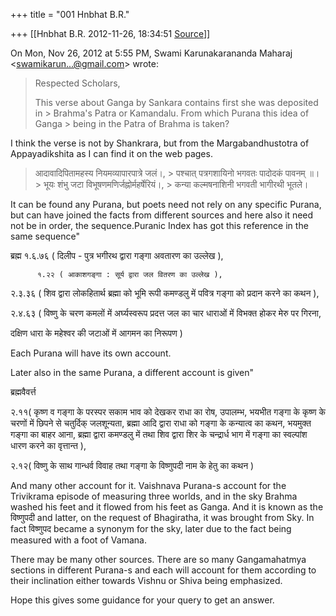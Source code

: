 +++
title = "001 Hnbhat B.R."

+++
[[Hnbhat B.R.	2012-11-26, 18:34:51 [Source](https://groups.google.com/g/bvparishat/c/MISk0MFkpo0)]]



On Mon, Nov 26, 2012 at 5:55 PM, Swami Karunakarananda Maharaj \<[swamikarun...@gmail.com]()\> wrote:  

> Respected Scholars,  
>   
> This verse about Ganga by Sankara contains first she was deposited in > Brahma's Patra or Kamandalu. From which Purana this idea of Ganga > being in the Patra of Brahma is taken?  

  

  

I think the verse is not by Shankrara, but from the Margabandhustotra of Appayadikshita as I can find it on the web pages.

  

> आदावादिपितामहस्य नियमव्यापारपात्रे जलं।, >
> पश्चात् पत्रगशायिनो भगवतः पादोदकं पावनम् ॥। >
> भूयः शंभु जटा विभूषणमणिर्जह्नोर्महर्षेरियं।, >
> कन्या कल्मषनाशिनी भगवती भागीरथी भूतले।

  

It can be found any Purana, but poets need not rely on any specific Purana, but can have joined the facts from different sources and here also it need not be in order, the sequence.Puranic Index has got this reference in the same sequence"

  

ब्रह्म १.६.७६ ( दिलीप - पुत्र भगीरथ द्वारा गङ्गा अवतारण का उल्लेख ),

          १.२२ ( आकाशगङ्गा : सूर्य द्वारा जल वितरण का उल्लेख ),

२.३.३६ ( शिव द्वारा लोकहितार्थ ब्रह्मा को भूमि रूपी कमण्डलु में पवित्र गङ्गा को प्रदान करने का कथन ),

२.४.६३ ( विष्णु के चरण कमलों में अर्घ्यस्वरूप प्रदत्त जल का चार धाराओं में विभक्त होकर मेरु पर गिरना,

दक्षिण धारा के महेश्वर की जटाओं में आगमन का निरूपण )

  

Each Purana will have its own account.

  

Later also in the same Purana, a different account is given"

  

  

ब्रह्मवैवर्त्त  

२.११( कृष्ण व गङ्गा के परस्पर सकाम भाव को देखकर राधा का रोष, उपालम्भ, भयभीत गङ्गा के कृष्ण के चरणों में छिपने से चतुर्दिक् जलशून्यता, ब्रह्मा आदि द्वारा राधा को गङ्गा के कन्यात्व का कथन, भयमुक्त गङ्गा का बाहर आना, ब्रह्मा द्वारा कमण्डलु में तथा शिव द्वारा शिर के चन्द्रार्ध भाग में गङ्गा का स्वल्पांश धारण करने का वृत्तान्त ),

२.१२( विष्णु के साथ गान्धर्व विवाह तथा गङ्गा के विष्णुपदी नाम के हेतु का कथन )  

  

And many other account for it. Vaishnava Purana-s account for the Trivikrama episode of measuring three worlds, and in the sky Brahma washed his feet and it flowed from his feet as Ganga. And it is known as the विष्णुपदी and latter, on the request of Bhagiratha, it was brought from Sky. In fact विष्णुपद became a synonym for the sky, later due to the fact being measured with a foot of Vamana.

  

There may be many other sources. There are so many Gangamahatmya sections in different Purana-s and each will account for them according to their inclination either towards Vishnu or Shiva being emphasized.

  

Hope this gives some guidance for your query to get an answer.

  



  

  

  

  

  



> 

